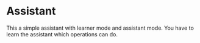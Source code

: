 # Assistant

This a simple assistant with learner mode and assistant mode. You have to learn the assistant which operations can do.